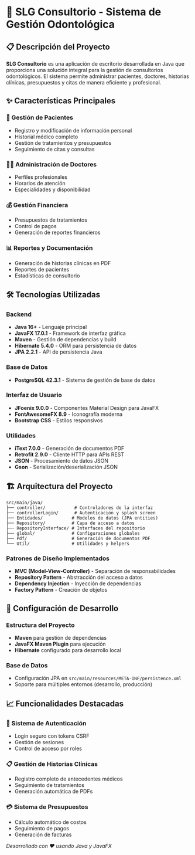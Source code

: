 # 🦷 SLG Consultorio - Sistema de Gestión Odontológica

## 📋 Descripción del Proyecto

**SLG Consultorio** es una aplicación de escritorio desarrollada en Java que proporciona una solución integral para la gestión de consultorios odontológicos. El sistema permite administrar pacientes, doctores, historias clínicas, presupuestos y citas de manera eficiente y profesional.

## ✨ Características Principales

### 🏥 Gestión de Pacientes
- Registro y modificación de información personal
- Historial médico completo
- Gestión de tratamientos y presupuestos
- Seguimiento de citas y consultas

### 👨‍⚕️ Administración de Doctores
- Perfiles profesionales
- Horarios de atención
- Especialidades y disponibilidad

### 💰 Gestión Financiera
- Presupuestos de tratamientos
- Control de pagos
- Generación de reportes financieros

### 📊 Reportes y Documentación
- Generación de historias clínicas en PDF
- Reportes de pacientes
- Estadísticas de consultorio

## 🛠️ Tecnologías Utilizadas

### Backend
- **Java 16+** - Lenguaje principal
- **JavaFX 17.0.1** - Framework de interfaz gráfica
- **Maven** - Gestión de dependencias y build
- **Hibernate 5.4.0** - ORM para persistencia de datos
- **JPA 2.2.1** - API de persistencia Java

### Base de Datos
- **PostgreSQL 42.3.1** - Sistema de gestión de base de datos

### Interfaz de Usuario
- **JFoenix 9.0.0** - Componentes Material Design para JavaFX
- **FontAwesomeFX 8.9** - Iconografía moderna
- **Bootstrap CSS** - Estilos responsivos

### Utilidades
- **iText 7.0.0** - Generación de documentos PDF
- **Retrofit 2.9.0** - Cliente HTTP para APIs REST
- **JSON** - Procesamiento de datos JSON
- **Gson** - Serialización/deserialización JSON

## 🏗️ Arquitectura del Proyecto

```
src/main/java/
├── controller/           # Controladores de la interfaz
├── controllerLogin/      # Autenticación y splash screen
├── Entidades/           # Modelos de datos (JPA entities)
├── Repository/          # Capa de acceso a datos
├── RepositoryInterface/ # Interfaces del repositorio
├── global/              # Configuraciones globales
├── Pdf/                 # Generación de documentos PDF
└── Util/                # Utilidades y helpers
```

### Patrones de Diseño Implementados
- **MVC (Model-View-Controller)** - Separación de responsabilidades
- **Repository Pattern** - Abstracción del acceso a datos
- **Dependency Injection** - Inyección de dependencias
- **Factory Pattern** - Creación de objetos


## 🔧 Configuración de Desarrollo

### Estructura del Proyecto
- **Maven** para gestión de dependencias
- **JavaFX Maven Plugin** para ejecución
- **Hibernate** configurado para desarrollo local

### Base de Datos
- Configuración JPA en `src/main/resources/META-INF/persistence.xml`
- Soporte para múltiples entornos (desarrollo, producción)

## 📈 Funcionalidades Destacadas

### 🔐 Sistema de Autenticación
- Login seguro con tokens CSRF
- Gestión de sesiones
- Control de acceso por roles

### 📋 Gestión de Historias Clínicas
- Registro completo de antecedentes médicos
- Seguimiento de tratamientos
- Generación automática de PDFs

### 💳 Sistema de Presupuestos
- Cálculo automático de costos
- Seguimiento de pagos
- Generación de facturas






*Desarrollado con ❤️ usando Java y JavaFX*
